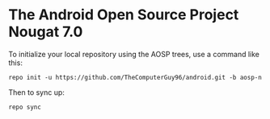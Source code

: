 The Android Open Source Project Nougat 7.0
===========
To initialize your local repository using the AOSP trees, use a command like this:
```
repo init -u https://github.com/TheComputerGuy96/android.git -b aosp-n
```
Then to sync up:
```
repo sync
```
